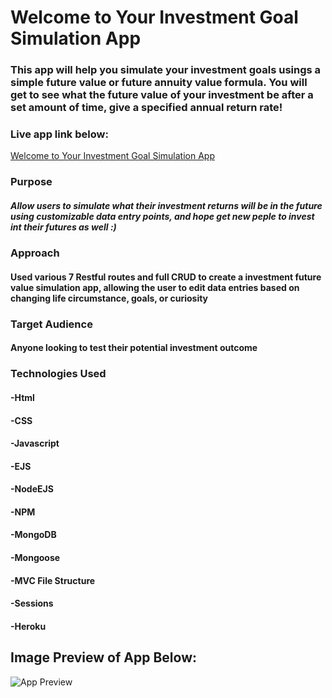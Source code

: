 # Welcome to Your Investment Goal Simulation App

### This app will help you simulate your investment goals usings a simple future value or future annuity value formula. You will get to see what the future value of your investment be after a set amount of time, give a specified annual return rate!

### Live app link below:

[Welcome to Your Investment Goal Simulation App](https://investforecast.herokuapp.com/invest/)

### Purpose

##### Allow users to simulate what their investment returns will be in the future using customizable data entry points, and hope get new peple to invest int their futures as well :)

### Approach

#### Used various 7 Restful routes and full CRUD to create a investment future value simulation app, allowing the user to edit data entries based on changing life circumstance, goals, or curiosity

### Target Audience

#### Anyone looking to test their potential investment outcome

### Technologies Used

#### -Html
#### -CSS
#### -Javascript
#### -EJS
#### -NodeEJS
#### -NPM
#### -MongoDB
#### -Mongoose
#### -MVC File Structure
#### -Sessions
#### -Heroku


## Image Preview of App Below:
![App Preview](https://imgur.com/WKgsfN4.jpg)